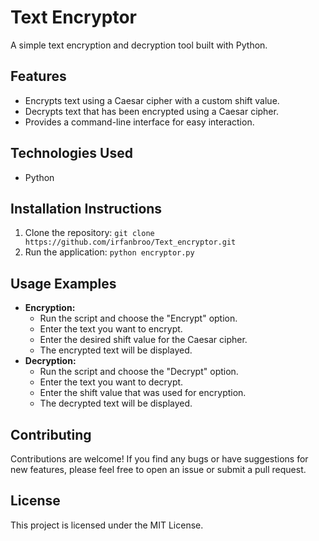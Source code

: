 # Text Encryptor

A simple text encryption and decryption tool built with Python.

## Features

* Encrypts text using a Caesar cipher with a custom shift value.
* Decrypts text that has been encrypted using a Caesar cipher.
* Provides a command-line interface for easy interaction.

## Technologies Used

* Python

## Installation Instructions

1. Clone the repository: `git clone https://github.com/irfanbroo/Text_encryptor.git`
2. Run the application: `python encryptor.py`

## Usage Examples

* **Encryption:**
    * Run the script and choose the "Encrypt" option.
    * Enter the text you want to encrypt.
    * Enter the desired shift value for the Caesar cipher.
    * The encrypted text will be displayed.
* **Decryption:**
    * Run the script and choose the "Decrypt" option.
    * Enter the text you want to decrypt.
    * Enter the shift value that was used for encryption.
    * The decrypted text will be displayed.

## Contributing

Contributions are welcome! If you find any bugs or have suggestions for new features, please feel free to open an issue or submit a pull request.

## License

This project is licensed under the MIT License.
